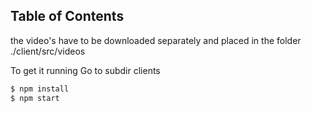 
## Table of Contents

the video's have to be downloaded separately
and placed in the folder ./client/src/videos

To get it running
Go to subdir clients


```sh
$ npm install 
$ npm start
```

